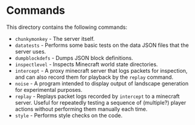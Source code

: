 Commands
========

This directory contains the following commands:

*  `chunkymonkey` - The server itself.
*  `datatests` - Performs some basic tests on the data JSON files that the
   server uses.
*  `dumpblockdefs` - Dumps JSON block definitions.
*  `inspectlevel` - Inspects Minecraft world state directories.
*  `intercept` - A proxy minecraft server that logs packets for inspection, and
   can also record them for playback by the `replay` command.
*  `noise` - A program intended to display output of landscape generation for
   experimental purposes.
*  `replay` - Replays packet logs recorded by `intercept` to a minecraft
   server. Useful for repeatedly testing a sequence of (multiple?) player
   actions without performing them manually each time.
*  `style` - Performs style checks on the code.

